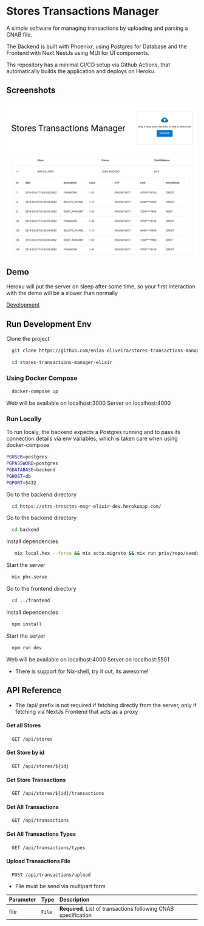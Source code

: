 
# Stores Transactions Manager

A simple software for managing transactions by uploading and parsing a CNAB file.

The Backend is built with Phoenixr, using Postgres for Database and the Frontend with Next.NestJs using MUI for UI components.

Ths repository has a minimal CI/CD setup via Github Actions, that automatically builds the application and deploys on Heroku.


## Screenshots

![App Screenshot](./readme/screenshot1.png)


## Demo

Heroku will put the server on sleep after some time, so your first interaction with the demo will be a slower than normally

[Development](https://strs-trnsctns-mngr-elixir-dev.herokuapp.com/)

## Run Development Env

Clone the project

```bash
  git clone https://github.com/enias-oliveira/stores-transactions-manager-elixir
```

```bash
  cd stores-transactions-manager-elixir
```

### Using Docker Compose

```bash
  docker-compose up
```

Web will be available on localhost:3000
Server on localhost:4000

### Run Locally

To run localy, the backend expects a Postgres running and to pass its connection details via env variables, which is taken care when using docker-compose

``` bash
PGUSER=postgres
PGPASSWORD=postgres
PGDATABASE=backend
PGHOST=db
PGPORT=5432
```

Go to the backend directory

```bash
  cd https://strs-trnsctns-mngr-elixir-dev.herokuapp.com/
```

Go to the backend directory

```bash
  cd backend
```

Install dependencies

```bash
   mix local.hex --force && mix ecto.migrate && mix run priv/repo/seeds.exs
```

Start the server

```bash
  mix phx.serve
```

Go to the frontend directory

```bash
  cd ../frontend
```

Install dependencies

```bash
  npm install
```

Start the server

```bash
  npm run dev
```


Web will be available on localhost:4000
Server on localhost:5501


* There is support for Nix-shell, try it out, its awesome!

## API Reference

* The /api/ prefix is not required if fetching directly from the server, only if fetching via NextJs Frontend that acts as a proxy


#### Get all Stores

```http
  GET /api/stores
```

#### Get Store by id

```http
  GET /api/stores/${id}
```

#### Get Store Transactions

```http
  GET /api/stores/${id}/transactions
```

#### Get All Transactions

```http
  GET /api/transactions
```

#### Get All Transactions Types

```http
  GET /api/transactions/types
```


#### Upload Transactions File

```http
  POST /api/transactions/upload
```

* File must be send via multipart form 

| Parameter | Type     | Description                       |
| :-------- | :------- | :-------------------------------- |
| file      | `File` | **Required**. List of transactions following CNAB specification|


